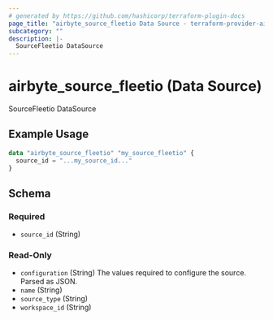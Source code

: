 ```yaml
---
# generated by https://github.com/hashicorp/terraform-plugin-docs
page_title: "airbyte_source_fleetio Data Source - terraform-provider-airbyte"
subcategory: ""
description: |-
  SourceFleetio DataSource
---
```


# airbyte_source_fleetio (Data Source)

SourceFleetio DataSource

## Example Usage

```terraform
data "airbyte_source_fleetio" "my_source_fleetio" {
  source_id = "...my_source_id..."
}
```

<!-- schema generated by tfplugindocs -->
## Schema

### Required

- `source_id` (String)

### Read-Only

- `configuration` (String) The values required to configure the source. Parsed as JSON.
- `name` (String)
- `source_type` (String)
- `workspace_id` (String)


